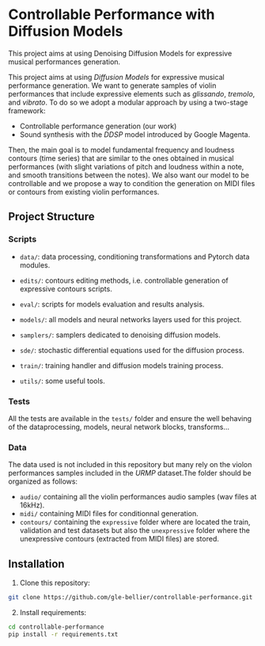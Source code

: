 # Controllable Performance with Diffusion Models

This project aims at using Denoising Diffusion Models for expressive musical performances generation. 

This project aims at using  _Diffusion Models_ for expressive musical performance generation. We want to generate samples of violin performances that include expressive elements such as _glissando_, _tremolo_, and _vibrato_. To do so we adopt a modular approach by using a two-stage framework:

- Controllable performance generation (our work)
- Sound synthesis with the _DDSP_ model introduced by Google Magenta.

Then, the main goal is to model fundamental frequency and loudness contours (time series) that are similar to the ones obtained in musical performances (with slight variations of pitch and loudness within a note, and smooth transitions between the notes). 
We also want our model to be controllable and we propose a way to condition the generation on MIDI files or contours from existing violin performances.



## Project Structure

### Scripts

- `data/`: data processing, conditioning transformations and Pytorch data modules.

- `edits/`: contours editing methods, i.e. controllable generation of expressive contours scripts.

- `eval/`: scripts for models evaluation and results analysis.

- `models/`: all models and neural networks layers used for this project.

- `samplers/`: samplers dedicated to denoising diffusion models.
- `sde/`: stochastic differential equations used for the diffusion process.
- `train/`: training handler and diffusion models training process.
- `utils/`: some useful tools.


### Tests

All the tests are available in the `tests/` folder and ensure the well behaving of the dataprocessing, models, neural network blocks, transforms...


### Data

The data used is not included in this repository but many rely on the violon performances samples included in the _URMP_ dataset.The folder should be organized as follows:

- `audio/` containing all the violin performances audio samples (wav files at 16kHz).
- `midi/` containing MIDI files for conditionnal generation.
- `contours/` containing the `expressive` folder where are located the train, validation and test datasets but also the `unexpressive` folder where the unexpressive contours (extracted from MIDI files) are stored.









## Installation

1. Clone this repository:

```bash
git clone https://github.com/gle-bellier/controllable-performance.git

```

2. Install requirements:

```bash
cd controllable-performance
pip install -r requirements.txt

```
